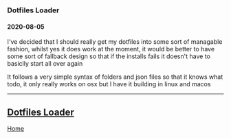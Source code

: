 ### Dotfiles Loader
#### 2020-08-05
I've decided that I should really get my dotfiles into some sort of managable fashion, whilst yes it does work at the moment, it would be better to have some sort of fallback design so that if the installs fails it doesn't have to basiclly start all over again

It follows a very simple syntax of folders and json files so that it knows what todo, it only really works on osx but I have it building in linux and macos

---

[Dotfiles Loader](https://github.com/Keloran/dotfilesLoader)
--
[Home](/)
